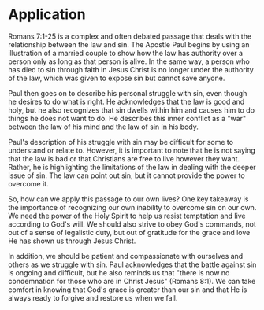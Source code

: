 # Application

Romans 7:1-25 is a complex and often debated passage that deals with the relationship between the law and sin. The Apostle Paul begins by using an illustration of a married couple to show how the law has authority over a person only as long as that person is alive. In the same way, a person who has died to sin through faith in Jesus Christ is no longer under the authority of the law, which was given to expose sin but cannot save anyone.

Paul then goes on to describe his personal struggle with sin, even though he desires to do what is right. He acknowledges that the law is good and holy, but he also recognizes that sin dwells within him and causes him to do things he does not want to do. He describes this inner conflict as a "war" between the law of his mind and the law of sin in his body.

Paul's description of his struggle with sin may be difficult for some to understand or relate to. However, it is important to note that he is not saying that the law is bad or that Christians are free to live however they want. Rather, he is highlighting the limitations of the law in dealing with the deeper issue of sin. The law can point out sin, but it cannot provide the power to overcome it.

So, how can we apply this passage to our own lives? One key takeaway is the importance of recognizing our own inability to overcome sin on our own. We need the power of the Holy Spirit to help us resist temptation and live according to God's will. We should also strive to obey God's commands, not out of a sense of legalistic duty, but out of gratitude for the grace and love He has shown us through Jesus Christ.

In addition, we should be patient and compassionate with ourselves and others as we struggle with sin. Paul acknowledges that the battle against sin is ongoing and difficult, but he also reminds us that "there is now no condemnation for those who are in Christ Jesus" (Romans 8:1). We can take comfort in knowing that God's grace is greater than our sin and that He is always ready to forgive and restore us when we fall.